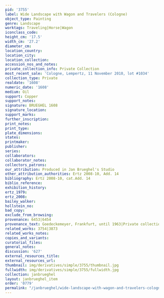 ```yaml
---
pid: '3755'
label: Wide Landscape with Wagon and Travelers (Cologne)
object_type: Painting
genre: Landscape
worktags: Traveling|Horse|Wagon
iconclass_code:
height_cm: '17.5'
width_cm: '27.2'
diameter_cm:
location_country:
location_city:
location_collection:
accession_nos_and_notes:
private_collection_info: Private Collection
most_recent_sale: 'Cologne, Lempertz, 11 November 2010, lot #1034'
collection_type: Private
realdate: '1608'
numeric_date: '1608'
medium: Oil
support: Copper
support_notes:
signature: BRUEGHEL 1608
signature_location:
support_marks:
further_inscription:
print_notes:
print_type:
plate_dimensions:
states:
printmaker:
publisher:
series:
collaborators:
collaborator_notes:
collectors_patrons:
our_attribution: Produced in Jan Brueghel's Studio
other_attribution_authorities: Ertz 2008-10, Add. 14
bibliography: Ertz 2008-10, cat.Add. 14
biblio_reference:
exhibition_history:
ertz_1979:
ertz_2008:
bailey_walker:
hollstein_no:
bad_copy:
exclude_from_browsing:
provenance: 6453|6454
provenance_text: Goedeckemeyer, Frankfurt, until 1963|Private collection, Hessen
related_works: 3754|3873
related_works_notes:
copies_and_variants:
curatorial_files:
general_notes:
discussion: '627'
external_resources_title:
external_resources_url:
thumbnail: img/derivatives/simple/3755/thumbnail.jpg
fullwidth: img/derivatives/simple/3755/fullwidth.jpg
collection: janbrueghel
layout: janbrueghel_item
order: '0779'
permalink: "/janbrueghel/wide-landscape-with-wagon-and-travelers-cologne"
---
```

